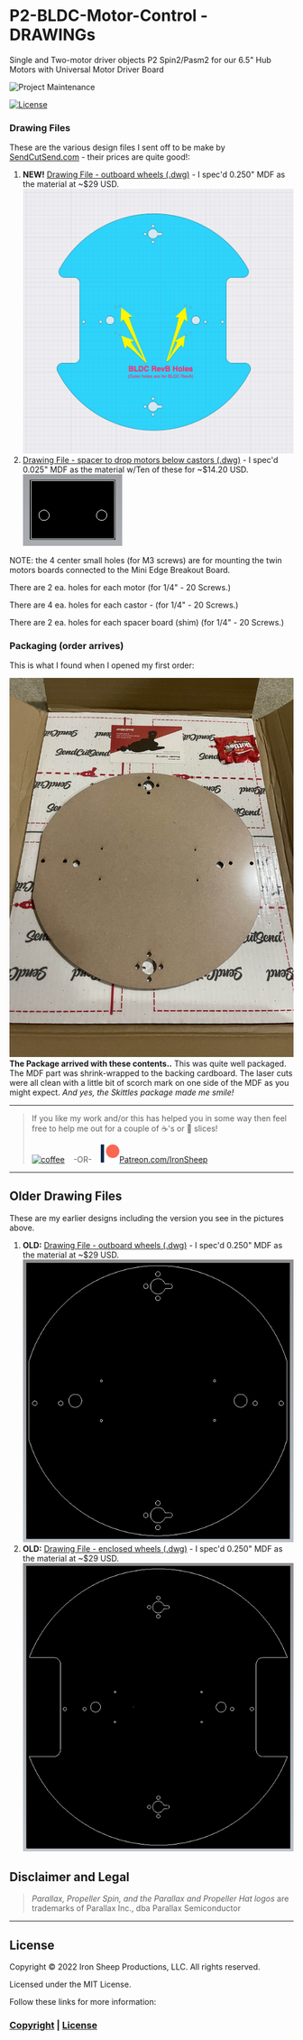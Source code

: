 # P2-BLDC-Motor-Control - DRAWINGs

Single and Two-motor driver objects P2 Spin2/Pasm2 for our 6.5" Hub Motors with Universal Motor Driver Board

![Project Maintenance][maintenance-shield]

[![License][license-shield]](LICENSE)

### Drawing Files

These are the various design files I sent off to be make by [SendCutSend.com](https://sendcutsend.com/) - their prices are quite good!:

1. **NEW!** [Drawing File - outboard wheels (.dwg)](DOCs/DesignFiles/EdgeMiniRoundV3b.dwg) - I spec'd 0.250" MDF as the material at ~$29 USD. 
![File w/Outboard Wheels](images/EdgeMiniRoundV3b-ss-anno.png)
1. [Drawing File - spacer to drop motors below castors (.dwg)](DOCs/DesignFiles/SpacerV1.dwg) - I spec'd 0.025" MDF as the material w/Ten of these for ~$14.20 USD.</br>
![Spacer](images/SpacerV1.png)

NOTE: the 4 center small holes (for M3 screws) are for mounting the twin motors boards connected to the Mini Edge Breakout Board. 

There are 2 ea. holes for each motor (for 1/4" - 20 Screws.)

There are 4 ea. holes for each castor - (for 1/4" - 20 Screws.)

There are 2 ea. holes for each spacer board (shim) (for 1/4" - 20 Screws.)

### Packaging (order arrives)

This is what I found when I opened my first order:

![Opened Package](images/EdgeMiniRoundV1.jpg)
**The Package arrived with these contents..**  This was quite well packaged. The MDF part was shrink-wrapped to the backing cardboard. The laser cuts were all clean with a little bit of scorch mark on one side of the MDF as you might expect. *And yes, the Skittles package made me smile!*


---

> If you like my work and/or this has helped you in some way then feel free to help me out for a couple of :coffee:'s or :pizza: slices!
>
> [![coffee](https://www.buymeacoffee.com/assets/img/custom_images/black_img.png)](https://www.buymeacoffee.com/ironsheep) &nbsp;&nbsp; -OR- &nbsp;&nbsp; [![Patreon](./images/patreon.png)](https://www.patreon.com/IronSheep?fan_landing=true)[Patreon.com/IronSheep](https://www.patreon.com/IronSheep?fan_landing=true)

---

## Older Drawing Files

These are my earlier designs including the version you see in the pictures above.

1. **OLD:** [Drawing File - outboard wheels (.dwg)](DOCs/DesignFiles/EdgeMiniRoundV1.dwg) - I spec'd 0.250" MDF as the material at ~$29 USD. 
![File w/Outboard Wheels](images/EdgeMiniRoundV1-dwg.png)
1. **OLD:** [Drawing File - enclosed wheels (.dwg)](DOCs/DesignFiles/EdgeMiniRoundV2_encl.dwg) - I spec'd 0.250" MDF as the material at ~$29 USD. 
![File w/Enclosed Wheels](images/EdgeMiniRoundV2_encl-dwg.png)


## Disclaimer and Legal

> *Parallax, Propeller Spin, and the Parallax and Propeller Hat logos* are trademarks of Parallax Inc., dba Parallax Semiconductor

---

## License

Copyright © 2022 Iron Sheep Productions, LLC. All rights reserved.

Licensed under the MIT License.

Follow these links for more information:

### [Copyright](copyright) | [License](LICENSE)

[maintenance-shield]: https://img.shields.io/badge/maintainer-stephen%40ironsheep%2ebiz-blue.svg?style=for-the-badge

[license-shield]: https://camo.githubusercontent.com/bc04f96d911ea5f6e3b00e44fc0731ea74c8e1e9/68747470733a2f2f696d672e736869656c64732e696f2f6769746875622f6c6963656e73652f69616e74726963682f746578742d646976696465722d726f772e7376673f7374796c653d666f722d7468652d6261646765

